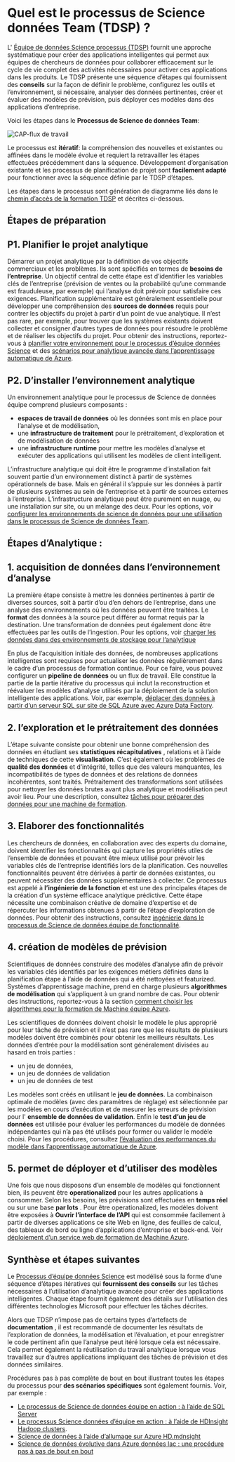 <properties 
    pageTitle="Quel est le processus d’équipe données Science ?  | Microsoft Azure" 
    description="Le processus d’équipe données Science est une méthode systématique pour créer des applications intelligentes qui exploitent analytique avancée." 
    services="machine-learning" 
    documentationCenter="" 
    authors="bradsev"
    manager="jhubbard" 
    editor="cgronlun" />

<tags 
    ms.service="machine-learning" 
    ms.workload="data-services" 
    ms.tgt_pltfrm="na" 
    ms.devlang="na" 
    ms.topic="article" 
    ms.date="09/19/2016" 
    ms.author="bradsev" /> 


# <a name="what-is-the-team-data-science-process-tdsp"></a>Quel est le processus de Science données Team (TDSP) ?

L' [Équipe de données Science processus (TDSP)](data-science-process-overview.md) fournit une approche systématique pour créer des applications intelligentes qui permet aux équipes de chercheurs de données pour collaborer efficacement sur le cycle de vie complet des activités nécessaires pour activer ces applications dans les produits. Le TDSP présente une séquence d’étapes qui fournissent des **conseils** sur la façon de définir le problème, configurez les outils et l’environnement, si nécessaire, analyser des données pertinentes, créer et évaluer des modèles de prévision, puis déployer ces modèles dans des applications d’entreprise. 

Voici les étapes dans le **Processus de Science de données Team**:  

![CAP-flux de travail](./media/machine-learning-data-science-the-cortana-analytics-process/CAP-workflow.png)

Le processus est **itératif**: la compréhension des nouvelles et existantes ou affinées dans le modèle évolue et requiert la retravailler les étapes effectuées précédemment dans la séquence. Développement d’organisation existante et les processus de planification de projet sont **facilement adapté** pour fonctionner avec la séquence définie par le TDSP d’étapes. 

Les étapes dans le processus sont génération de diagramme liés dans le [chemin d’accès de la formation TDSP](https://azure.microsoft.com/documentation/learning-paths/cortana-analytics-process/) et décrites ci-dessous.  

## <a name="preparation-steps"></a>Étapes de préparation 

## <a name="p1-plan-the-analytics-project"></a>P1. Planifier le projet analytique 

Démarrer un projet analytique par la définition de vos objectifs commerciaux et les problèmes. Ils sont spécifiés en termes de **besoins de l’entreprise**. Un objectif central de cette étape est d’identifier les variables clés de l’entreprise (prévision de ventes ou la probabilité qu’une commande est frauduleuse, par exemple) qui l’analyse doit prévoir pour satisfaire ces exigences. Planification supplémentaire est généralement essentielle pour développer une compréhension des **sources de données** requis pour contrer les objectifs du projet à partir d’un point de vue analytique. Il n’est pas rare, par exemple, pour trouver que les systèmes existants doivent collecter et consigner d’autres types de données pour résoudre le problème et de réaliser les objectifs du projet. Pour obtenir des instructions, reportez-vous à [planifier votre environnement pour le processus d’équipe données Science](machine-learning-data-science-plan-your-environment.md) et des [scénarios pour analytique avancée dans l’apprentissage automatique de Azure](machine-learning-data-science-plan-sample-scenarios.md).  

## <a name="p2-setup-analytics-environment"></a>P2. D’installer l’environnement analytique 

Un environnement analytique pour le processus de Science de données équipe comprend plusieurs composants : 

- **espaces de travail de données** où les données sont mis en place pour l’analyse et de modélisation, 
- une **infrastructure de traitement** pour le prétraitement, d’exploration et de modélisation de données
- une **infrastructure runtime** pour mettre les modèles d’analyse et exécuter des applications qui utilisent les modèles de client intelligent.  

L’infrastructure analytique qui doit être le programme d’installation fait souvent partie d’un environnement distinct à partir de systèmes opérationnels de base. Mais en général il s’appuie sur les données à partir de plusieurs systèmes au sein de l’entreprise et à partir de sources externes à l’entreprise. L’infrastructure analytique peut être purement en nuage, ou une installation sur site, ou un mélange des deux. Pour les options, voir [configurer les environnements de science de données pour une utilisation dans le processus de Science de données Team](machine-learning-data-science-environment-setup.md).

## <a name="analytics-steps"></a>Étapes d’Analytique :  

## <a name="1-ingest-data-into-the-analytical-environment"></a>1. acquisition de données dans l’environnement d’analyse 

La première étape consiste à mettre les données pertinentes à partir de diverses sources, soit à partir d’ou d’en dehors de l’entreprise, dans une analyse des environnements où les données peuvent être traitées. Le **format** des données à la source peut différer au format requis par la destination. Une transformation de données peut également donc être effectuées par les outils de l’ingestion. Pour les options, voir [charger les données dans des environnements de stockage pour l’analytique](machine-learning-data-science-ingest-data.md)

En plus de l’acquisition initiale des données, de nombreuses applications intelligentes sont requises pour actualiser les données régulièrement dans le cadre d’un processus de formation continue. Pour ce faire, vous pouvez configurer un **pipeline de données** ou un flux de travail. Elle constitue la partie de la partie itérative du processus qui inclut la reconstruction et réévaluer les modèles d’analyse utilisés par la déploiement de la solution intelligente des applications. Voir, par exemple, [déplacer des données à partir d’un serveur SQL sur site de SQL Azure avec Azure Data Factory](machine-learning-data-science-move-sql-azure-adf.md).


## <a name="2-explore-and-pre-process-data"></a>2. l’exploration et le prétraitement des données 

L’étape suivante consiste pour obtenir une bonne compréhension des données en étudiant ses **statistiques récapitulatives** , relations et à l’aide de techniques de cette **visualisation**. C’est également où les problèmes de **qualité des données** et d’intégrité, telles que des valeurs manquantes, les incompatibilités de types de données et des relations de données incohérentes, sont traités. Prétraitement des transformations sont utilisées pour nettoyer les données brutes avant plus analytique et modélisation peut avoir lieu. Pour une description, consultez [tâches pour préparer des données pour une machine de formation](machine-learning-data-science-prepare-data.md).


## <a name="3-develop-features"></a>3. Elaborer des fonctionnalités 

Les chercheurs de données, en collaboration avec des experts du domaine, doivent identifier les fonctionnalités qui capture les propriétés utiles de l’ensemble de données et pouvant être mieux utilisé pour prévoir les variables clés de l’entreprise identifiés lors de la planification. Ces nouvelles fonctionnalités peuvent être dérivées à partir de données existantes, ou peuvent nécessiter des données supplémentaires à collecter. Ce processus est appelé à **l’ingénierie de la fonction** et est une des principales étapes de la création d’un système efficace analytique prédictive. Cette étape nécessite une combinaison créative de domaine d’expertise et de répercuter les informations obtenues à partir de l’étape d’exploration de données. Pour obtenir des instructions, consultez [ingénierie dans le processus de Science de données équipe de fonctionnalité](machine-learning-data-science-create-features.md).


## <a name="4-create-predictive-models"></a>4. création de modèles de prévision 

Scientifiques de données construire des modèles d’analyse afin de prévoir les variables clés identifiés par les exigences métiers définies dans la planification étape à l’aide de données qui a été nettoyées et featurized. Systèmes d’apprentissage machine, prend en charge plusieurs **algorithmes de modélisation** qui s’appliquent à un grand nombre de cas. Pour obtenir des instructions, reportez-vous à la section [comment choisir les algorithmes pour la formation de Machine équipe Azure](machine-learning-algorithm-choice.md).

Les scientifiques de données doivent choisir le modèle le plus approprié pour leur tâche de prévision et il n’est pas rare que les résultats de plusieurs modèles doivent être combinés pour obtenir les meilleurs résultats. Les données d’entrée pour la modélisation sont généralement divisées au hasard en trois parties :

- un jeu de données, 
- un jeu de données de validation 
- un jeu de données de test 

Les modèles sont créés en utilisant le **jeu de données**. La combinaison optimale de modèles (avec des paramètres de réglage) est sélectionnée par les modèles en cours d’exécution et de mesurer les erreurs de prévision pour l' **ensemble de données de validation**. Enfin le **test d’un jeu de données** est utilisée pour évaluer les performances du modèle de données indépendantes qui n’a pas été utilisés pour former ou valider le modèle choisi.  Pour les procédures, consultez [l’évaluation des performances du modèle dans l’apprentissage automatique de Azure](machine-learning-evaluate-model-performance.md).


## <a name="5-deploy-and-consume-models"></a>5. permet de déployer et d’utiliser des modèles 

Une fois que nous disposons d’un ensemble de modèles qui fonctionnent bien, ils peuvent être **operationalized** pour les autres applications à consommer. Selon les besoins, les prévisions sont effectuées en **temps réel** ou sur une base **par lots** . Pour être operationalized, les modèles doivent être exposées à **Ouvrir l’interface de l’API** qui est consommée facilement à partir de diverses applications ce site Web en ligne, des feuilles de calcul, des tableaux de bord ou ligne d’applications d’entreprise et back-end. Voir [déploiement d’un service web de formation de Machine Azure](machine-learning-publish-a-machine-learning-web-service.md).

## <a name="summary-and-next-steps"></a>Synthèse et étapes suivantes

Le [Processus d’équipe données Science](https://azure.microsoft.com/documentation/learning-paths/cortana-analytics-process/) est modélisé sous la forme d’une séquence d’étapes itératives qui **fournissent des conseils** sur les tâches nécessaires à l’utilisation d’analytique avancée pour créer des applications intelligentes. Chaque étape fournit également des détails sur l’utilisation des différentes technologies Microsoft pour effectuer les tâches décrites. 

Alors que TDSP n’impose pas de certains types d’artefacts de **documentation** , il est recommandé de documenter les résultats de l’exploration de données, la modélisation et l’évaluation, et pour enregistrer le code pertinent afin que l’analyse peut itéré lorsque cela est nécessaire. Cela permet également la réutilisation du travail analytique lorsque vous travaillez sur d’autres applications impliquant des tâches de prévision et des données similaires.

Procédures pas à pas complète de bout en bout illustrant toutes les étapes du processus pour **des scénarios spécifiques** sont également fournis. Voir, par exemple :

- [Le processus de Science de données équipe en action : à l’aide de SQL Server](machine-learning-data-science-process-sql-walkthrough.md)
- [Le processus Science données d’équipe en action : à l’aide de HDInsight Hadoop clusters](machine-learning-data-science-process-hive-walkthrough.md).
- [Science de données à l’aide d’allumage sur Azure HD.mdnsight](machine-learning-data-science-spark-overview.md)
- [Science de données évolutive dans Azure données lac : une procédure pas à pas de bout en bout](machine-learning-data-science-process-data-lake-walkthrough.md)

 
